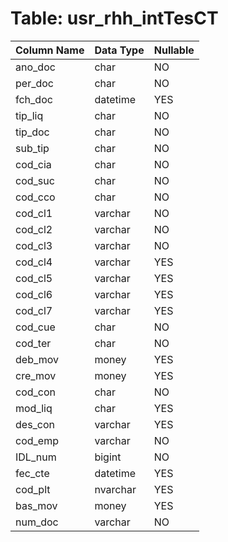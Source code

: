 # Table: usr_rhh_intTesCT

| Column Name | Data Type | Nullable |
|-------------|-----------|----------|
| ano_doc | char | NO |
| per_doc | char | NO |
| fch_doc | datetime | YES |
| tip_liq | char | NO |
| tip_doc | char | NO |
| sub_tip | char | NO |
| cod_cia | char | NO |
| cod_suc | char | NO |
| cod_cco | char | NO |
| cod_cl1 | varchar | NO |
| cod_cl2 | varchar | NO |
| cod_cl3 | varchar | NO |
| cod_cl4 | varchar | YES |
| cod_cl5 | varchar | YES |
| cod_cl6 | varchar | YES |
| cod_cl7 | varchar | YES |
| cod_cue | char | NO |
| cod_ter | char | NO |
| deb_mov | money | YES |
| cre_mov | money | YES |
| cod_con | char | NO |
| mod_liq | char | YES |
| des_con | varchar | YES |
| cod_emp | varchar | NO |
| IDL_num | bigint | NO |
| fec_cte | datetime | YES |
| cod_plt | nvarchar | YES |
| bas_mov | money | YES |
| num_doc | varchar | NO |
